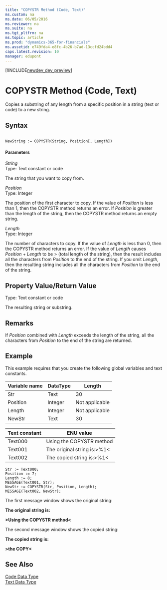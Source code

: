 ```yaml
---
title: "COPYSTR Method (Code, Text)"
ms.custom: na
ms.date: 06/05/2016
ms.reviewer: na
ms.suite: na
ms.tgt_pltfrm: na
ms.topic: article
ms.prod: "dynamics-365-for-financials"
ms.assetid: e749fda4-e8fc-4b26-b7ad-13ccfd24bdd4
caps.latest.revision: 10
manager: edupont
---
```


[!INCLUDE[newdev_dev_preview](../includes/newdev_dev_preview.md)]

# COPYSTR Method (Code, Text)
Copies a substring of any length from a specific position in a string \(text or code\) to a new string.  
  
## Syntax  
  
```  
  
NewString := COPYSTR(String, Position[, Length])  
```  
  
#### Parameters  
 *String*  
 Type: Text constant or code  
  
 The string that you want to copy from.  
  
 *Position*  
 Type: Integer  
  
 The position of the first character to copy. If the value of *Position* is less than 1, then the COPYSTR method returns an error. If *Position* is greater than the length of the string, then the COPYSTR method returns an empty string.  
  
 *Length*  
 Type: Integer  
  
 The number of characters to copy. If the value of *Length* is less than 0, then the COPYSTR method returns an error. If the value of *Length* causes *Position* + *Length* to be > \(total length of the string\), then the result includes all the characters from *Position* to the end of the string. If you omit *Length*, then the resulting string includes all the characters from *Position* to the end of the string.  
  
## Property Value/Return Value  
 Type: Text constant or code  
  
 The resulting string or substring.  
  
## Remarks  
 If *Position* combined with *Length* exceeds the length of the string, all the characters from *Position* to the end of the string are returned.  
  
## Example  
 This example requires that you create the following global variables and text constants.  
  
|Variable name|DataType|Length|  
|-------------------|--------------|------------|  
|Str|Text|30|  
|Position|Integer|Not applicable|  
|Length|Integer|Not applicable|  
|NewStr|Text|30|  
  
|Text constant|ENU value|  
|-------------------|---------------|  
|Text000|Using the COPYSTR method|  
|Text001|The original string is:>%1\<|  
|Text002|The copied string is:>%1\<|  
  
```  
Str := Text000;  
Position := 7;  
Length := 8;  
MESSAGE(Text001, Str);  
NewStr := COPYSTR(Str, Position, Length);  
MESSAGE(Text002, NewStr);  
```  
  
 The first message window shows the original string:  
  
 **The original string is:**  
  
 **>Using the COPYSTR method\<**  
  
 The second message window shows the copied string:  
  
 **The copied string is:**  
  
 **>the COPY\<**  
  
## See Also  
 [Code Data Type](../datatypes/devenv-Code-Data-Type.md)   
 [Text Data Type](../datatypes/devenv-Text-Data-Type.md)